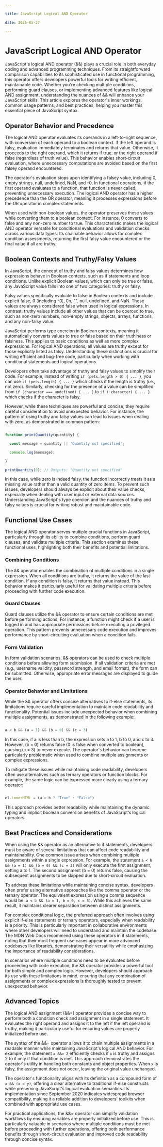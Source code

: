 ```yaml
---

title: JavaScript Logical AND Operator

date: 2025-05-27

---
```



# JavaScript Logical AND Operator

JavaScript's logical AND operator (&&) plays a crucial role in both everyday coding and advanced programming techniques. From its straightforward comparison capabilities to its sophisticated use in functional programming, this operator offers developers powerful tools for writing efficient, maintainable code. Whether you're checking multiple conditions, performing guard clauses, or implementing advanced features like logical AND assignment, understanding the nuances of && will enhance your JavaScript skills. This article explores the operator's inner workings, common usage patterns, and best practices, helping you master this essential piece of JavaScript syntax.


## Operator Behavior and Precedence

The logical AND operator evaluates its operands in a left-to-right sequence, with conversion of each operand to a boolean context. If the left operand is falsy, evaluation immediately terminates and returns that value. Otherwise, it proceeds to the right operand, which it returns if true, or the right operand if false (regardless of truth value). This behavior enables short-circuit evaluation, where unnecessary computations are avoided based on the first falsey operand encountered.

The operator's evaluation stops upon identifying a falsey value, including 0, empty strings, null, undefined, NaN, and -0. In functional operations, if the first operand evaluates to a function, that function is never called, preventing unnecessary execution. The logical AND operator has a higher precedence than the OR operator, meaning it processes expressions before the OR operator in complex statements.

When used with non-boolean values, the operator preserves these values while converting them to a boolean context. For instance, 0 converts to false and any non-zero number to true. This characteristic makes the logical AND operator versatile for conditional evaluations and validation checks across various data types. Its chainable behavior allows for complex condition assessments, returning the first falsy value encountered or the final value if all are truthy.


## Boolean Contexts and Truthy/Falsy Values

In JavaScript, the concept of truthy and falsy values determines how expressions behave in Boolean contexts, such as if statements and loop conditions. Unlike explicit Boolean values, which can only be true or false, any JavaScript value falls into one of two categories: truthy or falsy.

Falsy values specifically evaluate to false in Boolean contexts and include explicit false, 0 (including -0), 0n, "", null, undefined, and NaN. These values are always considered false when used in logical expressions. In contrast, truthy values include all other values that can be coerced to true, such as non-zero numbers, non-empty strings, objects, arrays, functions, and any non-falsy value.

JavaScript performs type coercion in Boolean contexts, meaning it automatically converts values to true or false based on their truthiness or falsiness. This applies to basic conditions as well as more complex expressions. For logical AND operations, all values are truthy except for those explicitly listed as falsy. Understanding these distinctions is crucial for writing efficient and bug-free code, particularly when working with conditional statements and logical operations.

Developers often take advantage of truthy and falsy values to simplify their code. For example, instead of writing `if (pets.length > 0) { ... }`, you can use `if (pets.length) { ... }` which checks if the length is truthy (i.e., not zero). Similarly, checking for the presence of a value can be simplified from `if (character === undefined) { ... }` to `if (!character) { ... }` which checks if the character is falsy.

However, while these techniques are powerful and concise, they require careful consideration to avoid unexpected behavior. For instance, the pattern of using truthy and falsy values can lead to issues when dealing with zero, as demonstrated in common pattern:

```javascript

function printQuantity(quantity) {

  const message = quantity || 'Quantity not specified';

  console.log(message);

}

printQuantity(0); // Outputs: "Quantity not specified"

```

In this case, while zero is indeed falsy, the function incorrectly treats it as a missing value rather than a valid quantity of zero items. To prevent such issues, developers should always be explicit about their value checks, especially when dealing with user input or external data sources. Understanding JavaScript's type coercion and the nuances of truthy and falsy values is crucial for writing robust and maintainable code.


## Functional Use Cases

The logical AND operator serves multiple crucial functions in JavaScript, particularly through its ability to combine conditions, perform guard clauses, and validate multiple criteria. This section examines these functional uses, highlighting both their benefits and potential limitations.


### Combining Conditions

The && operator enables the combination of multiple conditions in a single expression. When all conditions are truthy, it returns the value of the last condition. If any condition is falsy, it returns that value instead. This behavior makes it particularly useful for validating multiple criteria before proceeding with further code execution.


### Guard Clauses

Guard clauses utilize the && operator to ensure certain conditions are met before performing actions. For instance, a function might check if a user is logged in and has appropriate permissions before executing a privileged operation. This pattern prevents unnecessary code execution and improves performance by short-circuiting evaluation when a condition fails.


### Form Validation

In form validation scenarios, && operators can be used to check multiple conditions before allowing form submission. If all validation criteria are met (e.g., username validity, password strength, and email format), the form can be submitted. Otherwise, appropriate error messages are displayed to guide the user.


### Operator Behavior and Limitations

While the && operator offers concise alternatives to if-else statements, its limitations require careful implementation to maintain code readability and functionality. Potential issues include unexpected behavior when combining multiple assignments, as demonstrated in the following example:

```javascript

a < b && (a = 1) && (b = 0) && (c = 3)

```

In this case, if a is less than b, the expression sets a to 1, b to 0, and c to 3. However, (b = 0) returns false (0 is false when converted to boolean), causing (c = 3) to never execute. The operator's behavior can become particularly problematic when used to combine multiple assignments or complex expressions.

To mitigate these issues while maintaining code readability, developers often use alternatives such as ternary operators or function blocks. For example, the same logic can be expressed more clearly using a ternary operator:

```javascript

el.innerHTML = (a > b ? "True" : "False")

```

This approach provides better readability while maintaining the dynamic typing and implicit boolean conversion benefits of JavaScript's logical operators.


## Best Practices and Considerations

When using the && operator as an alternative to if statements, developers must be aware of several limitations that can affect code readability and maintainability. One common issue arises when combining multiple assignments within a single expression. For example, the statement `a < b && (a = 1) && (b = 0) && (c = 3)` will only execute the first assignment, setting a to 1. The second assignment (b = 0) returns false, causing the subsequent assignments to be skipped due to short-circuit evaluation.

To address these limitations while maintaining concise syntax, developers often prefer using alternative approaches like the comma operator or the ternary operator. The equivalent expression using a comma sequence would be: `a < b && (a = 1, b = 0, c = 3)`. While this achieves the same result, it maintains clearer separation between distinct assignments.

For complex conditional logic, the preferred approach often involves using explicit if-else statements or ternary operators, especially when readability is a priority. This is particularly important in collaborative environments where other developers will need to understand and maintain the codebase. The MDN Web Docs recommend using these operators in if statements, noting that their most frequent use cases appear in more advanced codebases like libraries, demonstrating their versatility while emphasizing the importance of readability considerations.

In scenarios where multiple conditions need to be evaluated before proceeding with code execution, the && operator provides a powerful tool for both simple and complex logic. However, developers should approach its use with these limitations in mind, ensuring that any combination of assignments or complex expressions is thoroughly tested to prevent unexpected behavior.


## Advanced Topics

The logical AND assignment (&&=) operator provides a concise way to perform both a condition check and assignment in a single statement. It evaluates the right operand and assigns it to the left if the left operand is truthy, making it particularly useful for ensuring values are properly initialized before use.

The syntax of the &&= operator allows it to chain multiple assignments in a readable manner while maintaining JavaScript's logical AND behavior. For example, the statement `x &&= 2` efficiently checks if `x` is truthy and assigns 2 to it only if that condition is met. This approach demonstrates the operator's utility in handling both constants and object properties. When `x` is falsy, the assignment does not occur, leaving the original value unchanged.

The operator's functionality aligns with its definition as a compound form of `x && (x = y)`, offering a clear alternative to traditional if-else constructs while preserving JavaScript's logical evaluation semantics. Its implementation since September 2020 indicates widespread browser compatibility, making it a reliable addition to developers' toolkits when combined with appropriate use cases.

For practical applications, the &&= operator can simplify validation workflows by ensuring variables are properly initialized before use. This is particularly valuable in scenarios where multiple conditions must be met before proceeding with further operations, offering both performance benefits through short-circuit evaluation and improved code readability through concise syntax.

